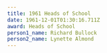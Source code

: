 ```yaml
---
title: 1961 Heads of School
date: 1961-12-01T01:30:16.711Z
award: Heads of School
person1_name: Richard Bullock
person2_name: Lynette Almond
---
```


